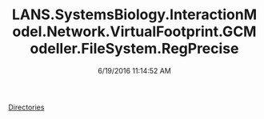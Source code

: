 ﻿---
title: LANS.SystemsBiology.InteractionModel.Network.VirtualFootprint.GCModeller.FileSystem.RegPrecise
date: 6/19/2016 11:14:52 AM
---

[Directories](T-LANS.SystemsBiology.InteractionModel.Network.VirtualFootprint.GCModeller.FileSystem.RegPrecise.Directories.html)
